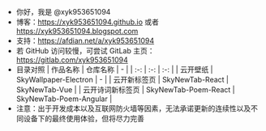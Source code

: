 - 你好，我是 @xyk953651094
- 博客：https://xyk953651094.github.io 或者 https://xyk953651094.blogspot.com
- 支持：https://afdian.net/a/xyk953651094
- 若 GitHub 访问较慢，可尝试 GitLab 主页：https://gitlab.com/xyk953651094
- 目录对照
  | 作品名称 | 仓库名称 | - |
  | :-: | :-: | :-: |
  | 云开壁纸 | SkyWallpaper-Electron | - |
  | 云开新标签页 | SkyNewTab-React | SkyNewTab-Vue |
  | 云开诗词新标签页 | SkyNewTab-Poem-React | SkyNewTab-Poem-Angular |
- 注意：出于开发成本以及互联网防火墙等因素，无法承诺更新的连续性以及不同设备下的最终使用体验，但将尽力完善

<!---
XYK953651094/XYK953651094 is a ✨ special ✨ repository because its `README.md` (this file) appears on your GitHub profile.
You can click the Preview link to take a look at your changes.
--->
